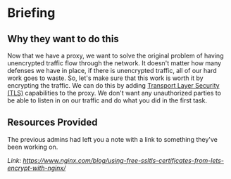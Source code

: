# Briefing
## **Why they want to do this**
Now that we have a proxy, we want to solve the original problem of having unencrypted traffic flow through the network. It doesn't matter how many defenses we have in place, if there is unencrypted traffic, all of our hard work goes to waste. So, let's make sure that this work is worth it by encrypting the traffic. We can do this by adding [Transport Layer Security (TLS)](https://www.internetsociety.org/deploy360/tls/basics/?gclid=Cj0KCQjwmZejBhC_ARIsAGhCqndNx4umx51pjz-Ti0loVf-rExEJ6RGV_DNB3b2J7sO2dVVGCbeY7kQaAgwtEALw_wcB) capabilities to the proxy. We don't want any unauthorized parties to be able to listen in on our traffic and do what you did in the first task.


## **Resources Provided**
The previous admins had left you a note with a link to something they've been working on.

*Link: https://www.nginx.com/blog/using-free-ssltls-certificates-from-lets-encrypt-with-nginx/*